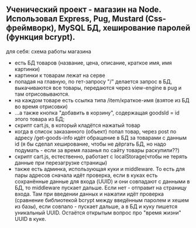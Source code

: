 Ученический проект - магазин на Node.
Использовал Express, Pug, Mustard (Css-фреймворк), MySQL БД, 
хеширование паролей (функция bcrypt).
-----
для себя: схема работы магазина
- есть БД товаров (название, цена, описание, краткое имя, имя картинки)
- картинки к товарам лежат на серве
- попадая на главную, по гет-запросу "/" делается запрос в БД, выкачиваются все 
товары, передаются через view-engine в pug и там отрисовываются.
- на каждом товаре есть ссылка типа /item/краткое-имя (взятое из БД во время отрисовки)
- ...а также кнопка "добавить в корзину", содержащая goodsId = id этого товара из БД;
- скрипт cart.js, в который кладётся нажатый товар
- когда в список заказанного (объект) попал товар, через post по адресу /get-goods-info
идёт обращение в БД за товарами с данным id (я бы сделал хеширование, чтобы не дёргать БД,
но надо подумать - если за время лазанья по сайту товары раскупили??)
- скрипт cart.js, естественно, работает с localStorage(чтобы не терять данные
при перезагрузке страницы)
 - также есть админка, использующая куки и middleware. То есть для пары адресов
сначала идёт проверка, если в куках есть сохранённые данные для входа (UUID) и они
совпадают с данными в БД, то middleware пускает дальше. Если нет - отправит
на страницу входа. Там при введении данных и нажатии идёт проверка (сравнение библиотекой
bcrypt между введённым паролем и хешем из базы), если совпало - пускает дальше,
а в БД и куку пишется уникальный UUID.
Остаётся открытым вопрос про "время жизни" UUID в куке.
